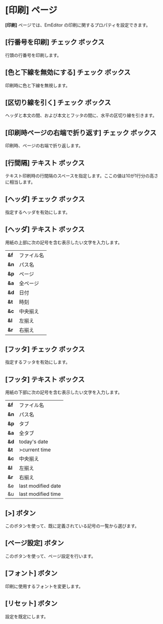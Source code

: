 # \[印刷\] ページ

**\[印刷\]** ページでは、EmEditor の印刷に関するプロパティを設定できます。

## \[行番号を印刷\] チェック ボックス

行頭の行番号を印刷します。

## \[色と下線を無効にする\] チェック ボックス

印刷時に色と下線を無視します。

## \[区切り線を引く\] チェック ボックス

ヘッダと本文の間、および本文とフッタの間に、水平の区切り線を引きます。

## \[印刷時ページの右端で折り返す\] チェック ボックス

印刷時、ページの右端で折り返します。

## \[行間隔\] テキスト ボックス

テキスト印刷時の行間隔のスペースを指定します。ここの値は10が1行分の高さに相当します。

## \[ヘッダ\] チェック ボックス

指定するヘッダを有効にします。

## \[ヘッダ\] テキスト ボックス

用紙の上部に次の記号を含む表示したい文字を入力します。

|     |     |
| --- | --- |
| **&f** | ファイル名 |
| **&n** | パス名 |
| **&p** | ページ |
| **&a** | 全ページ |
| **&d** | 日付 |
| **&t** | 時刻 |
| **&c** | 中央揃え |
| **&l** | 左揃え |
| **&r** | 右揃え |

## \[フッタ\] チェック ボックス

指定するフッタを有効にします。

## \[フッタ\] テキスト ボックス

用紙の下部に次の記号を含む表示したい文字を入力します。

|     |     |
| --- | --- |
| **&f** | ファイル名 |
| **&n** | パス名 |
| **&p** | タブ |
| **&a** | 全タブ |
| **&d** | today's date |
| **&t** | >current time |
| **&c** | 中央揃え |
| **&l** | 左揃え |
| **&r** | 右揃え |
| &e | last modified date |
| &u | last modified time |

## \[>\] ボタン

このボタンを使って、既に定義されている記号の一覧から選びます。

## \[ページ設定\] ボタン

このボタンを使って、ページ設定を行います。

## \[フォント\] ボタン

印刷に使用するフォントを変更します。

## \[リセット\] ボタン

設定を既定にします。

